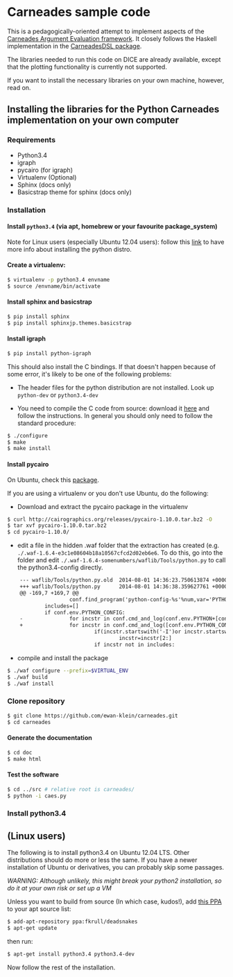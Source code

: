 # Carneades sample code

This is a pedagogically-oriented attempt to implement aspects of the [Carneades Argument Evaluation framework](http://carneades.github.io/carneades/Carneades/).  It closely follows the Haskell implementation in the [CarneadesDSL package](https://hackage.haskell.org/package/CarneadesDSL).

The libraries needed to run this code on DICE are already available, except that the plotting functionality is currently not supported. 

If you want to install the necessary libraries on your own machine, however, read on.

## Installing the libraries for the Python Carneades implementation on your own computer

### Requirements

* Python3.4
* igraph
* pycairo (for igraph)
* Virtualenv (Optional)
* Sphinx (docs only)
* Basicstrap theme for sphinx (docs only)

### Installation

#### Install `python3.4` (via apt, homebrew or your favourite package_system)

Note for Linux users (especially Ubuntu 12.04 users): follow this
[link](#install-python34) to have more info about installing the
python distro.

#### Create a virtualenv:

```bash
$ virtualenv -p python3.4 envname
$ source /envname/bin/activate
```

#### Install sphinx and basicstrap

```bash
$ pip install sphinx
$ pip install sphinxjp.themes.basicstrap
```

#### Install igraph

```bash
$ pip install python-igraph
```

This should also install the C bindings. If that doesn't happen because of some error, it's likely to be one of the 
following problems:

* The header files for the python distribution are not installed. Look up `python-dev` or `python3.4-dev`

* You need to compile the C code from source: download it
[here](http://igraph.org/) and follow the instructions. In general you
should only need to follow the standard procedure:

```bash
$ ./configure
$ make
$ make install
```

#### Install pycairo

On Ubuntu, check this [package](http://packages.ubuntu.com/search?keywords=python-cairo).

If you are using a virtualenv or you don't use Ubuntu, do the following:

* Download and extract the pycairo package in the virtualenv

```bash
$ curl http://cairographics.org/releases/pycairo-1.10.0.tar.bz2 -O
$ tar xvf pycairo-1.10.0.tar.bz2
$ cd pycairo-1.10.0/
```

* edit a file in the hidden .waf folder that the extraction has created (e.g. `./.waf-1.6.4-e3c1e08604b18a10567cfcd2d02eb6e6`. To do this, go into the folder and edit `./.waf-1.6.4-somenumbers/waflib/Tools/python.py` to call the python3.4-config directly.
```diff
    --- waflib/Tools/python.py.old  2014-08-01 14:36:23.750613874 +0000
    +++ waflib/Tools/python.py      2014-08-01 14:36:38.359627761 +0000
    @@ -169,7 +169,7 @@
                    conf.find_program('python-config-%s'%num,var='PYTHON_CONFIG',mandatory=False)
            includes=[]
            if conf.env.PYTHON_CONFIG:
    -               for incstr in conf.cmd_and_log(conf.env.PYTHON+[conf.env.PYTHON_CONFIG,'--includes']).strip().split():
    +               for incstr in conf.cmd_and_log([conf.env.PYTHON_CONFIG,'--includes']).strip().split():
                            if(incstr.startswith('-I')or incstr.startswith('/I')):
                                    incstr=incstr[2:]
                            if incstr not in includes:
```

* compile and install the package

```bash
$ ./waf configure --prefix=$VIRTUAL_ENV
$ ./waf build
$ ./waf install
```

### Clone repository

```bash
$ git clone https://github.com/ewan-klein/carneades.git
$ cd carneades
```

#### Generate the documentation

```bash
$ cd doc
$ make html
```

#### Test the software

```bash
$ cd ../src # relative root is carneades/
$ python -i caes.py
```

### Install python3.4

(Linux users)
-------------

The following is to install python3.4 on Ubuntu 12.04 LTS. Other
distributions should do more or less the same. If you have a newer
installation of Ubuntu or derivatives, you can probably skip some
passages.

*WARNING: Although unlikely, this might break your python2 installation,
so do it at your own risk or set up a VM*

Unless you want to build from source (In which case, kudos!), add
[this PPA](https://launchpad.net/~fkrull/+archive/ubuntu/deadsnakes)
to your apt source list:

```bash
$ add-apt-repository ppa:fkrull/deadsnakes
$ apt-get update
```

then run:

```bash
$ apt-get install python3.4 python3.4-dev
```

Now follow the rest of the installation.
